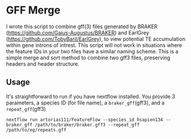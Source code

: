 # GFF Merge
I wrote this script to combine gff(3) files generated by BRAKER (https://github.com/Gaius-Augustus/BRAKER) and EarlGrey (https://github.com/TobyBaril/EarlGrey), to view potential TE accumulation within gene introns of intrest. This script will not work in situations where the feature IDs in your two files have a similar naming scheme. This is a simple merge and sort method to combine two gff3 files, preserving headers and header structure. 

## Usage 
It's straightforward to run if you have nextflow installed. You provide 3 parameters, a species ID (for file name), a `braker_gff`(gff3), and a `repeat_gff`(gff3)
```shell
nextflow run artorias111/FeatureFlow --species_id hsapien134 --braker_gff /path/to/braker/braker.gff3 --repeat_gff /path/to/eg/repeats.gff
```
